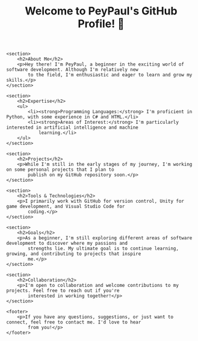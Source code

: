 <!DOCTYPE html>
<html lang="en">

<head>
    <meta charset="UTF-8">
    <meta name="viewport" content="width=device-width, initial-scale=1.0">
    <title>PeyPaul's GitHub Profile</title>
</head>

<body>
    <header>
        <h1>Welcome to PeyPaul's GitHub Profile! 👋</h1>
    </header>

    <section>
        <h2>About Me</h2>
        <p>Hey there! I'm PeyPaul, a beginner in the exciting world of software development. Although I'm relatively new
            to the field, I'm enthusiastic and eager to learn and grow my skills.</p>
    </section>

    <section>
        <h2>Expertise</h2>
        <ul>
            <li><strong>Programming Languages:</strong> I'm proficient in Python, with some experience in C# and HTML.</li>
            <li><strong>Areas of Interest:</strong> I'm particularly interested in artificial intelligence and machine
                learning.</li>
        </ul>
    </section>

    <section>
        <h2>Projects</h2>
        <p>While I'm still in the early stages of my journey, I'm working on some personal projects that I plan to
            publish on my GitHub repository soon.</p>
    </section>

    <section>
        <h2>Tools & Technologies</h2>
        <p>I primarily work with GitHub for version control, Unity for game development, and Visual Studio Code for
            coding.</p>
    </section>

    <section>
        <h2>Goals</h2>
        <p>As a beginner, I'm still exploring different areas of software development to discover where my passions and
            strengths lie. My ultimate goal is to continue learning, growing, and contributing to projects that inspire
            me.</p>
    </section>

    <section>
        <h2>Collaboration</h2>
        <p>I'm open to collaboration and welcome contributions to my projects. Feel free to reach out if you're
            interested in working together!</p>
    </section>

    <footer>
        <p>If you have any questions, suggestions, or just want to connect, feel free to contact me. I'd love to hear
            from you!</p>
    </footer>
</body>

</html>
